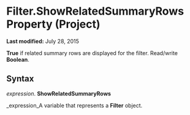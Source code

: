 
# Filter.ShowRelatedSummaryRows Property (Project)

 **Last modified:** July 28, 2015

 **True** if related summary rows are displayed for the filter. Read/write **Boolean**.

## Syntax

 _expression_. **ShowRelatedSummaryRows**

 _expression_A variable that represents a  **Filter** object.

